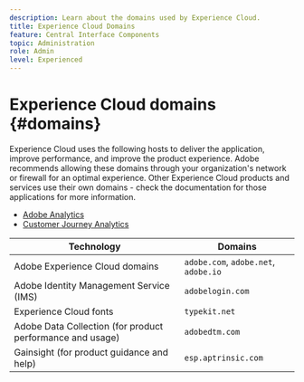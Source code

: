```yaml
---
description: Learn about the domains used by Experience Cloud.
title: Experience Cloud Domains
feature: Central Interface Components
topic: Administration
role: Admin
level: Experienced
---
```

# Experience Cloud domains {#domains}

Experience Cloud uses the following hosts to deliver the application, improve performance, and improve the product experience. Adobe recommends allowing these domains through your organization's network or firewall for an optimal experience. Other Experience Cloud products and services use their own domains - check the documentation for those applications for more information.

* [Adobe Analytics](#)
* [Customer Journey Analytics](#)

| Technology | Domains |
| --- | --- |
| Adobe Experience Cloud domains | `adobe.com`, `adobe.net`, `adobe.io` |
| Adobe Identity Management Service (IMS) | `adobelogin.com` |
| Experience Cloud fonts | `typekit.net` |
| Adobe Data Collection (for product performance and usage) | `adobedtm.com` |
| Gainsight (for product guidance and help) | `esp.aptrinsic.com` |
